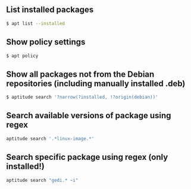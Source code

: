 ## List installed packages
```bash
$ apt list --installed
```

## Show policy settings
```bash
$ apt policy
```
## Show all packages not from the Debian repositories (including manually installed .deb)
```bash
$ aptitude search '?narrow(?installed, !?origin(debian))'
```
## Search available versions of package using regex
```bash
aptitude search '.*linux-image.*'
```
## Search specific package using regex (only installed!)
```bash
aptitude search "gedi.* ~i"
```
